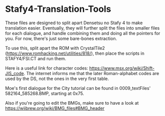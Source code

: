# Stafy4-Translation-Tools
These files are designed to split apart Densetsu no Stafy 4 to make translation easier. Eventually, they will further split the files into smaller files for each
dialogue, and handle combining them and doing all the pointers for you. For now, there's just some bare-bones extraction.

To use this, split apart the ROM with CrystalTile2 (https://www.romhacking.net/utilities/818/), then place the scripts in STAFY4/FSI.CT and run them.

Here is a useful link for character codes: https://www.msx.org/wiki/Shift-JIS_code. The internet informs me that the later Roman-alphabet codes are used by the DS,
not the ones in the very first table.

Moe's first dialogue for the City tutorial can be found in 0009_textFiles' 582164_585268.BMP, starting at 0x75.

Also if you're going to edit the BMGs, make sure to have a look at https://wiibrew.org/wiki/BMG_files#BMG_header